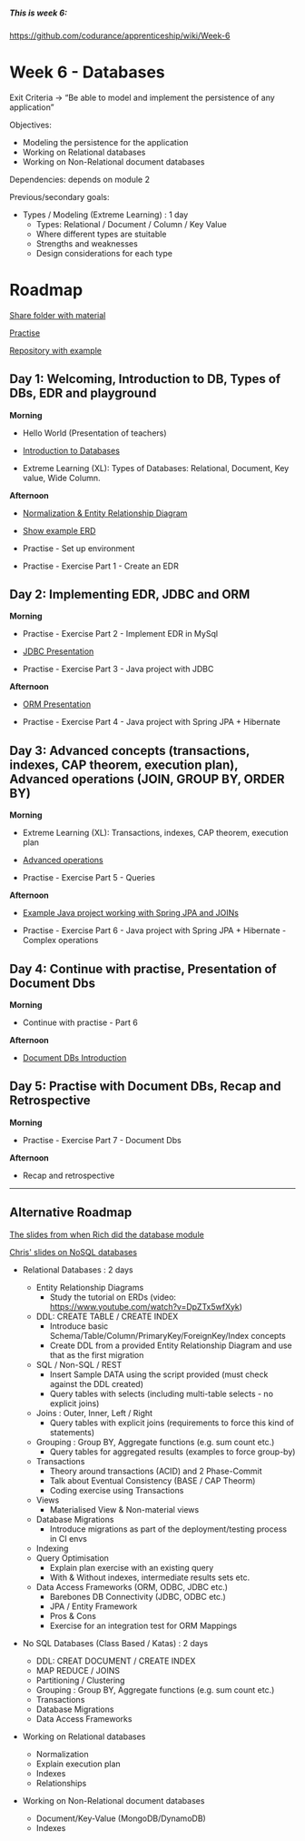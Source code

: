 
##### This is week 6:
https://github.com/codurance/apprenticeship/wiki/Week-6

# Week 6 - Databases 

Exit Criteria → “Be able to model and implement the persistence of any application”

Objectives: 
  * Modeling the persistence for the application
  * Working on Relational databases
  * Working on Non-Relational document databases

Dependencies: depends on module 2

Previous/secondary goals:

* Types / Modeling (Extreme Learning) : 1 day
  * Types: Relational / Document / Column / Key Value
  * Where different types are stuitable
  * Strengths and weaknesses
  * Design considerations for each type


# Roadmap

[Share folder with material](https://drive.google.com/drive/u/0/folders/1Ic-1MgzKnoGIekz6ItZifhmVJeBBXtEJ)

[Practise](https://docs.google.com/document/d/1x5tw-r2JJg2-MH6rSBP4ae9hGOh4SDxag_ypWCd_4Vo/Redit)

[Repository with example](https://github.com/ferwguerra/example-jpa)

## Day 1: Welcoming, Introduction to DB, Types of DBs, EDR and playground

**Morning**

* Hello World (Presentation of teachers)

* [Introduction to Databases](https://docs.google.com/presentation/d/1_AykLFUobCKPydRDc96ra3tPEwx_vP460mQBjZ-M64s/edit#slide=id.g4190a851a3_0_245)

* Extreme Learning (XL): Types of Databases: Relational, Document, Key value, Wide Column.

**Afternoon**

* [Normalization & Entity Relationship Diagram](https://docs.google.com/presentation/d/1qw-TRm0zrKkC722WqhBUCcgcYgK2-UxkLxVjatxmeO8/edit?usp=sharing)

* [Show example ERD](https://docs.google.com/document/d/1tV_b_xsaAkHW0QklbWSE8slQGOSpWCQh8DgyKljhkXc/edit)

* Practise - Set up environment

* Practise - Exercise Part 1 - Create an EDR


## Day 2: Implementing EDR, JDBC and ORM

**Morning**

* Practise - Exercise Part 2 - Implement EDR in MySql

* [JDBC Presentation](https://docs.google.com/presentation/d/1ag2LIIcW6XoukiQUVoPg76DIwskMfDRwxTwLPlyy88M/edit)

* Practise - Exercise Part 3 - Java project with JDBC


**Afternoon**

* [ORM Presentation](https://docs.google.com/presentation/d/1ag2LIIcW6XoukiQUVoPg76DIwskMfDRwxTwLPlyy88M/edit)

* Practise - Exercise Part 4 - Java project with Spring JPA + Hibernate


## Day 3: Advanced concepts (transactions, indexes, CAP theorem, execution plan), Advanced operations (JOIN, GROUP BY, ORDER BY)

**Morning**

* Extreme Learning (XL): Transactions, indexes, CAP theorem, execution plan

* [Advanced operations](https://docs.google.com/presentation/d/1raQrl6BTCqbqcOQr9GnAj9cvLTP1eigTDD4h0q1to7Q/edit#slide=id.g41bf4bd4c0_0_5)

* Practise - Exercise Part 5 - Queries


**Afternoon**

* [Example Java project working with Spring JPA and JOINs](https://github.com/ferwguerra/example-jpa)

* Practise - Exercise Part 6 - Java project with Spring JPA + Hibernate - Complex operations

## Day 4: Continue with practise, Presentation of Document Dbs

**Morning**

* Continue with practise - Part 6

**Afternoon**

* [Document DBs Introduction](https://docs.google.com/presentation/d/1XytmcCnysyzCrBGC8LOLMpp3DScIX4d2-Hh5RjRJ0P0/edit)

## Day 5: Practise with Document DBs, Recap and Retrospective

**Morning**

* Practise - Exercise Part 7 - Document Dbs

**Afternoon**

* Recap and retrospective


----

## Alternative Roadmap

[The slides from when Rich did the database module](https://docs.google.com/presentation/d/1ajYRsucd28uJPpFya5LUpvPQ8vWRXjwWI2cCwW5pwHM/edit?usp=sharing)

[Chris' slides on NoSQL databases](https://docs.google.com/presentation/d/1_H4t5puQIf4SA629qlOh78Fo7U_mNnB2VKaVP3JdcyI/edit?usp=sharing)

* Relational Databases : 2 days
  * Entity Relationship Diagrams
    * Study the tutorial on ERDs (video: https://www.youtube.com/watch?v=DpZTx5wfXyk)
  * DDL: CREATE TABLE / CREATE INDEX
    * Introduce basic Schema/Table/Column/PrimaryKey/ForeignKey/Index concepts
    * Create DDL from a provided Entity Relationship Diagram and use that as the first migration
  * SQL / Non-SQL / REST
    * Insert Sample DATA using the script provided (must check against the DDL created)
    * Query tables with selects (including multi-table selects - no explicit joins)
  * Joins : Outer, Inner, Left / Right
    * Query tables with explicit joins (requirements to force this kind of statements)
  * Grouping : Group BY,  Aggregate functions (e.g. sum count etc.)
    * Query tables for aggregated results (examples to force group-by)
  * Transactions
    * Theory around transactions (ACID) and 2 Phase-Commit
    * Talk about Eventual Consistency (BASE / CAP Theorm)
    * Coding exercise using Transactions
  * Views
    * Materialised View & Non-material views
  * Database Migrations
    * Introduce migrations as part of the deployment/testing process in CI envs
  * Indexing 
  * Query Optimisation
    * Explain plan exercise with an existing query
    * With & Without indexes, intermediate results sets etc.
  * Data Access Frameworks (ORM, ODBC, JDBC etc.)
    * Barebones DB Connectivity (JDBC, ODBC etc.)
    * JPA / Entity Framework 
    * Pros & Cons
    * Exercise for an integration test for ORM Mappings
* No SQL Databases (Class Based / Katas) : 2 days
  * DDL: CREAT DOCUMENT / CREATE INDEX
  * MAP REDUCE / JOINS
  * Partitioning / Clustering
  * Grouping : Group BY,  Aggregate functions (e.g. sum count etc.)
  * Transactions
  * Database Migrations
  * Data Access Frameworks 


* Working on Relational databases
  * Normalization
  * Explain execution plan
  * Indexes
  * Relationships
* Working on Non-Relational document databases
  * Document/Key-Value (MongoDB/DynamoDB)
  * Indexes
